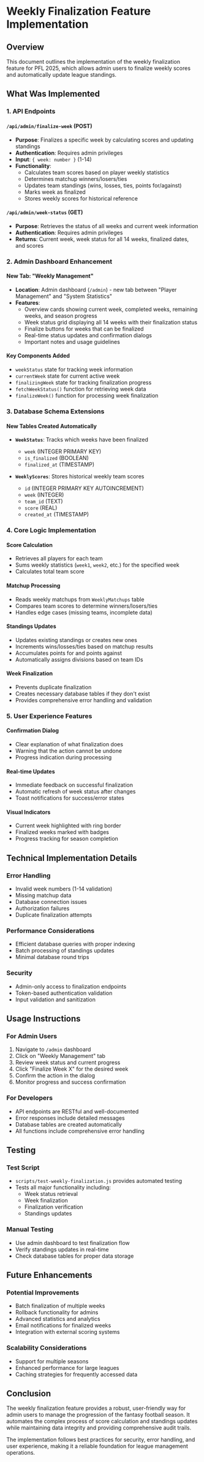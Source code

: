 # Weekly Finalization Feature Implementation

## Overview

This document outlines the implementation of the weekly finalization feature for PFL 2025, which allows admin users to finalize weekly scores and automatically update league standings.

## What Was Implemented

### 1. API Endpoints

#### `/api/admin/finalize-week` (POST)
- **Purpose**: Finalizes a specific week by calculating scores and updating standings
- **Authentication**: Requires admin privileges
- **Input**: `{ week: number }` (1-14)
- **Functionality**:
  - Calculates team scores based on player weekly statistics
  - Determines matchup winners/losers/ties
  - Updates team standings (wins, losses, ties, points for/against)
  - Marks week as finalized
  - Stores weekly scores for historical reference

#### `/api/admin/week-status` (GET)
- **Purpose**: Retrieves the status of all weeks and current week information
- **Authentication**: Requires admin privileges
- **Returns**: Current week, week status for all 14 weeks, finalized dates, and scores

### 2. Admin Dashboard Enhancement

#### New Tab: "Weekly Management"
- **Location**: Admin dashboard (`/admin`) - new tab between "Player Management" and "System Statistics"
- **Features**:
  - Overview cards showing current week, completed weeks, remaining weeks, and season progress
  - Week status grid displaying all 14 weeks with their finalization status
  - Finalize buttons for weeks that can be finalized
  - Real-time status updates and confirmation dialogs
  - Important notes and usage guidelines

#### Key Components Added
- `weekStatus` state for tracking week information
- `currentWeek` state for current active week
- `finalizingWeek` state for tracking finalization progress
- `fetchWeekStatus()` function for retrieving week data
- `finalizeWeek()` function for processing week finalization

### 3. Database Schema Extensions

#### New Tables Created Automatically
- **`WeekStatus`**: Tracks which weeks have been finalized
  - `week` (INTEGER PRIMARY KEY)
  - `is_finalized` (BOOLEAN)
  - `finalized_at` (TIMESTAMP)

- **`WeeklyScores`**: Stores historical weekly team scores
  - `id` (INTEGER PRIMARY KEY AUTOINCREMENT)
  - `week` (INTEGER)
  - `team_id` (TEXT)
  - `score` (REAL)
  - `created_at` (TIMESTAMP)

### 4. Core Logic Implementation

#### Score Calculation
- Retrieves all players for each team
- Sums weekly statistics (`week1`, `week2`, etc.) for the specified week
- Calculates total team score

#### Matchup Processing
- Reads weekly matchups from `WeeklyMatchups` table
- Compares team scores to determine winners/losers/ties
- Handles edge cases (missing teams, incomplete data)

#### Standings Updates
- Updates existing standings or creates new ones
- Increments wins/losses/ties based on matchup results
- Accumulates points for and points against
- Automatically assigns divisions based on team IDs

#### Week Finalization
- Prevents duplicate finalization
- Creates necessary database tables if they don't exist
- Provides comprehensive error handling and validation

### 5. User Experience Features

#### Confirmation Dialog
- Clear explanation of what finalization does
- Warning that the action cannot be undone
- Progress indication during processing

#### Real-time Updates
- Immediate feedback on successful finalization
- Automatic refresh of week status after changes
- Toast notifications for success/error states

#### Visual Indicators
- Current week highlighted with ring border
- Finalized weeks marked with badges
- Progress tracking for season completion

## Technical Implementation Details

### Error Handling
- Invalid week numbers (1-14 validation)
- Missing matchup data
- Database connection issues
- Authorization failures
- Duplicate finalization attempts

### Performance Considerations
- Efficient database queries with proper indexing
- Batch processing of standings updates
- Minimal database round trips

### Security
- Admin-only access to finalization endpoints
- Token-based authentication validation
- Input validation and sanitization

## Usage Instructions

### For Admin Users
1. Navigate to `/admin` dashboard
2. Click on "Weekly Management" tab
3. Review week status and current progress
4. Click "Finalize Week X" for the desired week
5. Confirm the action in the dialog
6. Monitor progress and success confirmation

### For Developers
- API endpoints are RESTful and well-documented
- Error responses include detailed messages
- Database tables are created automatically
- All functions include comprehensive error handling

## Testing

### Test Script
- `scripts/test-weekly-finalization.js` provides automated testing
- Tests all major functionality including:
  - Week status retrieval
  - Week finalization
  - Finalization verification
  - Standings updates

### Manual Testing
- Use admin dashboard to test finalization flow
- Verify standings updates in real-time
- Check database tables for proper data storage

## Future Enhancements

### Potential Improvements
- Batch finalization of multiple weeks
- Rollback functionality for admins
- Advanced statistics and analytics
- Email notifications for finalized weeks
- Integration with external scoring systems

### Scalability Considerations
- Support for multiple seasons
- Enhanced performance for large leagues
- Caching strategies for frequently accessed data

## Conclusion

The weekly finalization feature provides a robust, user-friendly way for admin users to manage the progression of the fantasy football season. It automates the complex process of score calculation and standings updates while maintaining data integrity and providing comprehensive audit trails.

The implementation follows best practices for security, error handling, and user experience, making it a reliable foundation for league management operations.
